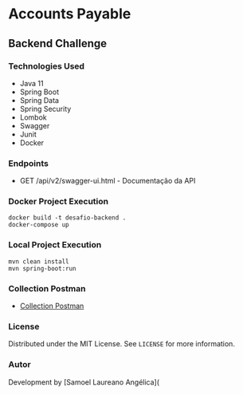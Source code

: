 # Accounts Payable
## Backend Challenge
### Technologies Used
- Java 11
- Spring Boot
- Spring Data
- Spring Security
- Lombok
- Swagger
- Junit
- Docker

### Endpoints
- GET /api/v2/swagger-ui.html - Documentação da API

### Docker Project Execution
```shell
docker build -t desafio-backend .
docker-compose up
```

### Local Project Execution
```shell
mvn clean install
mvn spring-boot:run
```

### Collection Postman
- [Collection Postman](https://github.com/samoellaureano/Contas_a_pagar/blob/master/Desafio%20Backend.postman_collection.json)

### License
Distributed under the MIT License. See `LICENSE` for more information.

### Autor
Development by [Samoel Laureano Angélica](